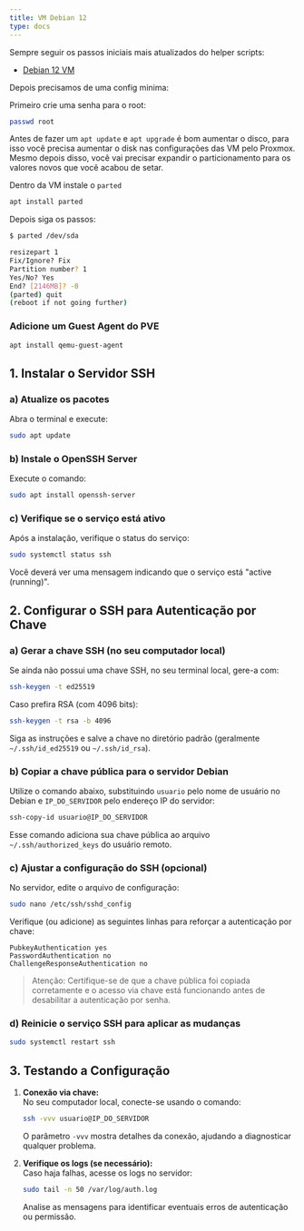 ```yaml
---
title: VM Debian 12 
type: docs
---
```


Sempre seguir os passos iniciais mais atualizados do helper scripts:

- [Debian 12 VM](https://community-scripts.github.io/ProxmoxVE/scripts?id=debian-vm)

Depois precisamos de uma config minima:

Primeiro crie uma senha para o root:

```bash
passwd root
```

Antes de fazer um `apt update` e `apt upgrade` é bom aumentar o disco, para isso você precisa aumentar o disk nas configurações das VM pelo Proxmox. Mesmo depois disso, você vai precisar expandir o particionamento para os valores novos que você acabou de setar.

Dentro da VM instale o `parted`

```bash
apt install parted
```

Depois siga os passos:
```bash
$ parted /dev/sda

resizepart 1
Fix/Ignore? Fix
Partition number? 1
Yes/No? Yes
End? [2146MB]? -0
(parted) quit
(reboot if not going further)
```

### Adicione um Guest Agent do PVE

```bash
apt install qemu-guest-agent
```

## 1. Instalar o Servidor SSH

### a) Atualize os pacotes
Abra o terminal e execute:
```bash
sudo apt update
```

### b) Instale o OpenSSH Server
Execute o comando:
```bash
sudo apt install openssh-server
```

### c) Verifique se o serviço está ativo
Após a instalação, verifique o status do serviço:
```bash
sudo systemctl status ssh
```
Você deverá ver uma mensagem indicando que o serviço está "active (running)".

## 2. Configurar o SSH para Autenticação por Chave

### a) Gerar a chave SSH (no seu computador local)
Se ainda não possui uma chave SSH, no seu terminal local, gere-a com:
```bash
ssh-keygen -t ed25519
```
Caso prefira RSA (com 4096 bits):
```bash
ssh-keygen -t rsa -b 4096
```
Siga as instruções e salve a chave no diretório padrão (geralmente `~/.ssh/id_ed25519` ou `~/.ssh/id_rsa`).

### b) Copiar a chave pública para o servidor Debian
Utilize o comando abaixo, substituindo `usuario` pelo nome de usuário no Debian e `IP_DO_SERVIDOR` pelo endereço IP do servidor:
```bash
ssh-copy-id usuario@IP_DO_SERVIDOR
```
Esse comando adiciona sua chave pública ao arquivo `~/.ssh/authorized_keys` do usuário remoto.

### c) Ajustar a configuração do SSH (opcional)
No servidor, edite o arquivo de configuração:
```bash
sudo nano /etc/ssh/sshd_config
```
Verifique (ou adicione) as seguintes linhas para reforçar a autenticação por chave:

```plaintext
PubkeyAuthentication yes
PasswordAuthentication no
ChallengeResponseAuthentication no
```

>Atenção: Certifique-se de que a chave pública foi copiada corretamente e o acesso via chave está funcionando antes de desabilitar a autenticação por senha.

### d) Reinicie o serviço SSH para aplicar as mudanças
```bash
sudo systemctl restart ssh
```

## 3. Testando a Configuração

1. **Conexão via chave:**  
   No seu computador local, conecte-se usando o comando:
   ```bash
   ssh -vvv usuario@IP_DO_SERVIDOR
   ```
   O parâmetro `-vvv` mostra detalhes da conexão, ajudando a diagnosticar qualquer problema.

2. **Verifique os logs (se necessário):**  
   Caso haja falhas, acesse os logs no servidor:
   ```bash
   sudo tail -n 50 /var/log/auth.log
   ```
   Analise as mensagens para identificar eventuais erros de autenticação ou permissão.
